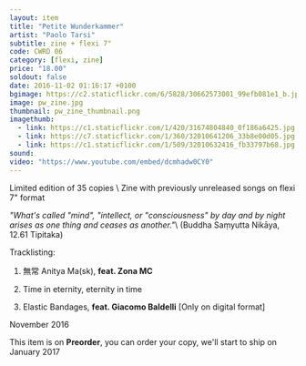 ```yaml
---
layout: item
title: "Petite Wunderkammer"
artist: "Paolo Tarsi"
subtitle: zine + flexi 7"
code: CWRD 06
category: [flexi, zine]
price: "18.00"
soldout: false
date: 2016-11-02 01:16:17 +0100
bgimage: https://c2.staticflickr.com/6/5828/30662573001_99efb081e1_b.jpg
image: pw_zine.jpg
thumbnail: pw_zine_thumbnail.png
imagethumb:
  - link: https://c1.staticflickr.com/1/420/31674804840_0f186a6425.jpg
  - link: https://c7.staticflickr.com/1/360/32010641206_33b8e00d05.jpg
  - link: https://c1.staticflickr.com/1/509/32010632416_fb33797b68.jpg
sound: 
video: "https://www.youtube.com/embed/dcmhadw0CY0"
---
```


Limited edition of 35 copies \\
Zine with previously unreleased songs on flexi 7" format

*"What's called "mind", "intellect, or "consciousness" by day and by night arises as one thing and ceases as another."*\\
(Buddha Saṃyutta Nikāya, 12.61 Tipitaka)

Tracklisting:

01. 無常 Anitya Ma(sk), **feat. Zona MC**
02. Time in eternity, eternity in time 

03. Elastic Bandages, **feat. Giacomo Baldelli** [Only on digital format]

November 2016

This item is on  **Preorder**, you can order your copy,
we'll start to ship on January 2017